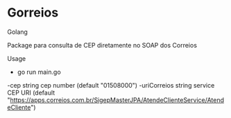 # Gorreios
Golang

Package para consulta de CEP diretamente no SOAP dos Correios

Usage
  * go run main.go

  -cep string
        cep number (default "01508000")
  -uriCorreios string
        service CEP URI (default "https://apps.correios.com.br/SigepMasterJPA/AtendeClienteService/AtendeCliente")
